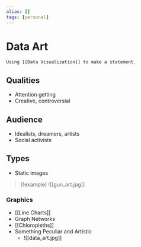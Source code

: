 ```yaml
---
alias: []
tags: [personal]
---
```

# Data Art

```ad-note
Using [[Data Visualization]] to make a statement.
```
## Qualities
- Attention getting
- Creative, controversial

## Audience
- Idealists, dreamers, artists
- Social activists

## Types
- Static images

> [!example] 
> ![[gun_art.jpg]]

### Graphics
- [[Line Charts]]
- Graph Networks
- [[Chloropleths]]
- Something Peculiar and Artistic
	- ![[data_art.jpg]]
